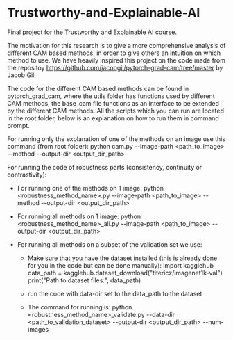 # Trustworthy-and-Explainable-AI
Final project for the Trustworthy and Explainable AI course. 

The motivation for this research is to give a more comprehensive analysis of different CAM based methods, 
in order to give others an intuition on which method to use. 
We have heavily inspired this project on the code made from the repositoy https://github.com/jacobgil/pytorch-grad-cam/tree/master by Jacob Gil. 

The code for the different CAM based methods can be found in pytorch_grad_cam, where the utils folder has functions used by 
different CAM methods, the base_cam file functions as an interface to be extended by the different CAM methods.
All the scripts which you can run are located in the root folder, below is an explanation on how to run them in command prompt. 


For running only the explanation of one of the methods on an image use this command (from root folder):
python cam.py --image-path <path_to_image> --method <method> --output-dir <output_dir_path> 



For running the code of robustness parts (consistency, continuity or contrastivity):
- For running one of the methods on 1 image:
python <robustness_method_name>.py --image-path <path_to_image> --method <method> --output-dir <output_dir_path>

- For running all methods on 1 image:
python <robustness_method_name>_all.py --image-path <path_to_image> --output-dir <output_dir_path>

- For running all methods on a subset of the validation set we use:
  - Make sure that you have the dataset installed (this is already done for you in the code but can be done manually):
    import kagglehub
    data_path = kagglehub.dataset_download("titericz/imagenet1k-val")
    print("Path to dataset files:", data_path)

  - run the code with data-dir set to the data_path to the dataset
  - The command for running is: 
      python <robustness_method_name>_validate.py --data-dir <path_to_validation_dataset> 
  --output-dir <output_dir_path> --num-images <number of images you want to run for>
